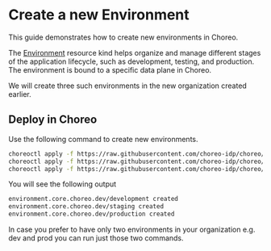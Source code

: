 # Create a new Environment
This guide demonstrates how to create new environments in Choreo. 

The [Environment](../../../docs/resource-kind-reference-guide.md#environment) resource kind helps organize and manage different stages of the application lifecycle, such as development, testing, and production. The environment is bound to a specific data plane in Choreo. 

We will create three such environments in the new organization created earlier.

## Deploy in Choreo
Use the following command to create new environments.

```bash
choreoctl apply -f https://raw.githubusercontent.com/choreo-idp/choreo/main/samples/configuring-choreo/create-new-environments/development-environment.yaml
choreoctl apply -f https://raw.githubusercontent.com/choreo-idp/choreo/main/samples/configuring-choreo/create-new-environments/staging-environment.yaml
choreoctl apply -f https://raw.githubusercontent.com/choreo-idp/choreo/main/samples/configuring-choreo/create-new-environments/production-environment.yaml
``` 

You will see the following output

```bash
environment.core.choreo.dev/development created
environment.core.choreo.dev/staging created
environment.core.choreo.dev/production created
```

In case you prefer to have only two environments in your organization e.g. dev and prod you can run just those two commands.